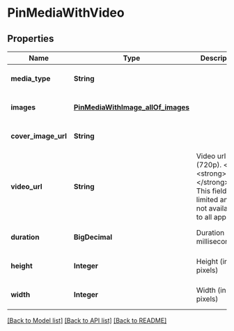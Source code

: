 # PinMediaWithVideo
## Properties

| Name | Type | Description | Notes |
|------------ | ------------- | ------------- | -------------|
| **media\_type** | **String** |  | [optional] [default to null] |
| **images** | [**PinMediaWithImage_allOf_images**](PinMediaWithImage_allOf_images.md) |  | [optional] [default to null] |
| **cover\_image\_url** | **String** |  | [optional] [default to null] |
| **video\_url** | **String** | Video url (720p). &lt;/p&gt;&lt;strong&gt;Note:&lt;/strong&gt; This field is limited and not available to all apps. | [optional] [default to null] |
| **duration** | **BigDecimal** | Duration (in milliseconds) | [optional] [default to null] |
| **height** | **Integer** | Height (in pixels) | [optional] [default to null] |
| **width** | **Integer** | Width (in pixels) | [optional] [default to null] |

[[Back to Model list]](../README.md#documentation-for-models) [[Back to API list]](../README.md#documentation-for-api-endpoints) [[Back to README]](../README.md)

